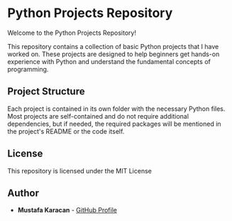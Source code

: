 # Python Projects Repository

Welcome to the Python Projects Repository!

This repository contains a collection of basic Python projects that I have worked on. These projects are designed to help beginners get hands-on experience with Python and understand the fundamental concepts of programming.

## Project Structure

Each project is contained in its own folder with the necessary Python files. Most projects are self-contained and do not require additional dependencies, but if needed, the required packages will be mentioned in the project's README or the code itself.

## License

This repository is licensed under the MIT License

## Author

- **Mustafa Karacan** - [GitHub Profile](https://github.com/KaracanMustafa)
